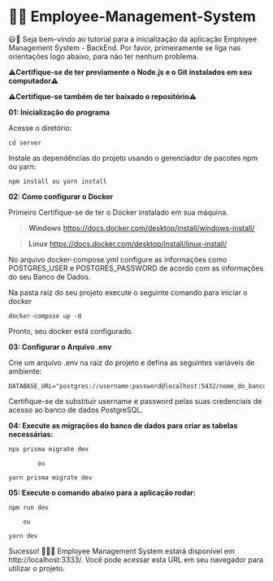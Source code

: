 # 👨‍💻 Employee-Management-System

:smiley::rocket: Seja bem-vindo ao tutorial para a inicialização da aplicação Employee Management System - BackEnd. Por favor, primeiramente se liga nas orientações logo abaixo, para não ter nenhum problema.

**⚠️Certifique-se de ter previamente o Node.js e o Git instalados em seu computador⚠️**

**⚠️Certifique-se também de ter baixado o repositório⚠️**

**01: Inicialização do programa**

Acesse o diretório:

    cd server

Instale as dependências do projeto usando o gerenciador de pacotes npm ou yarn:

    npm install ou yarn install

**02: Como configurar o Docker**

Primeiro Certifique-se de ter o Docker instalado em sua máquina.

> **Windows** https://docs.docker.com/desktop/install/windows-install/

>**Linux** https://docs.docker.com/desktop/install/linux-install/

No arquivo docker-compose.yml configure as informações como POSTGRES_USER e POSTGRES_PASSWORD de acordo com as informações do seu Banco de Dados.

Na pasta raiz do seu projeto execute o seguinte comando para iniciar o docker

    docker-compose up -d

Pronto, seu docker está configurado.

**03: Configurar o Arquivo .env**

Crie um arquivo .env na raiz do projeto e defina as seguintes variáveis de ambiente:

    DATABASE_URL="postgres://username:password@localhost:5432/nome_do_banco"

Certifique-se de substituir username e password pelas suas credenciais de acesso ao banco de dados PostgreSQL.

**04: Execute as migrações do banco de dados para criar as tabelas necessárias:**

    npx prisma migrate dev

		    ou

    yarn prisma migrate dev

**05: Execute o comando abaixo para a aplicação rodar:**

    npm run dev

	    ou

    yarn dev

Sucesso! :rocket::rocket::rocket: Employee Management System estará disponível em http://localhost:3333/. Você pode acessar esta URL em seu navegador para utilizar o projeto.



